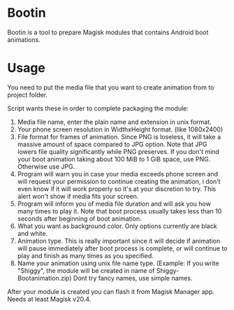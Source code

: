 # Bootin

Bootin is a tool to prepare Magisk modules that contains Android boot animations.


# Usage

You need to put the media file that you want to create animation from to project folder.

Script wants these in order to complete packaging the module:

1. Media file name, enter the plain name and extension in unix format.
2. Your phone screen resolution in WidthxHeight format. (like 1080x2400)
3. File format for frames of animation. Since PNG is loseless, it will take a massive amount of space compared to JPG option. Note that JPG lowers file quality significantly while PNG preserves. If you don't mind your boot animation taking about 100 MiB to 1 GiB space, use PNG. Otherwise use JPG.
4. Program will warn you in case your media exceeds phone screen and will request your permission to continue creating the animation, i don't even know if it will work properly so it's at your discretion to try. This alert won't show if media fits your screen.
5. Program will inform you of media file duration and will ask you how many times to play it. Note that boot process usually takes less than 10 seconds after beginning of boot animation.
6. What you want as background color. Only options currently are black and white.
7. Animation type. This is really important since it will decide if animation will pause immediately after boot process is complete, or will continue to play and finish as many times as you specified.
8. Name your animation using unix file name type. (Example: If you write "Shiggy", the module will be created in name of Shiggy-Bootanimation.zip) Dont try fancy names, use simple names.

After your module is created you can flash it from Magisk Manager app. Needs at least Magisk v20.4.


